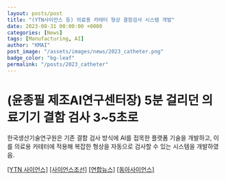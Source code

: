 ```yaml
---
layout: posts/post
title: "(YTN사이언스 등) 의료용 카테터 형상 결함검사 시스템 개발"
date: 2023-08-31 00:00:00 +0000
categories: [News]
tags: [Manufacturing, AI]
author: "KMAI"
post_image: "/assets/images/news/2023_catheter.png"
badge_color: "bg-leaf"
permalink: "/posts/2023_catheter"
---
```


# (윤종필 제조AI연구센터장) 5분 걸리던 의료기기 결함 검사 3~5초로 

한국생산기술연구원은 기존 결함 검사 방식에 AI를 접목한 플랫폼 기술을 개발하고, 이를 의료용 카테터에 적용해 복잡한 형상을 자동으로 검사할 수 있는 시스템을 개발하였음.

[[YTN 사이언스]](https://science.ytn.co.kr/program/view.php?mcd=0082&key=202308311623578071) 
[[사이언스조선]](https://biz.chosun.com/science-chosun/science/2023/08/31/G5HGKAOTGNDD7PP2H32BU34TTA/) 
[[연합뉴스]](https://www.yna.co.kr/view/AKR20230831064100063) 
[[동아사이언스]](https://m.dongascience.com/news.php?idx=61427) 


<!-- 
Second Level Header With List
-----------------------------
- Markdown Example for List
- Markdown Example for List

Image Using Kramdown
--------------------
![Image Using Kramdown](/assets/images/art/b16.webp){:class="img-responsive"} -->

<!-- # H1 Heading
h1 Heading for this paragraph
Mttis in eros facilisis mauris vestibulum sed, luctus proin nibh nonummy integer, nullam sit eget cum duis. Et sodales blandit, libero pede suscipit, tincidunt amet ultricies vitae dui tempor 

> #### Blockquote Example 
>Lorem ipsum dolor sit amet, consectetur adipisicing elit. Quo non labore totam tempora sed neque repellat numquam eaque inventore! Iusto saepe ipsum, ex, commodi asperiores iure dolores amet dolorem eos voluptatum, aliquid incidunt non perferendis earum dignissimos quod iste accusantium deleniti.Risus sociis urna elementum ultricies justo quisque, mattis in eros facilisis mauris vestibulum sed, luctus proin nibh nonummy integer, nullam sit eget cum duis. Et sodales blandit, libero pede suscipit, tincidunt amet 

## H2 Heading 
Peleifend hac porta faucibus aliquam eros, massa facilisis, sed pede maecenas porttitor id magnis. Ac sed aliquam in felis amet, adipiscing pede a amet faucibus sit, quis in et ullamcorper vel commodo. Volutpat ut pede sem ipsum non, sapien adipiscing, suspendisse neque, quis dolor donec dolor. Sit voluptatibus, scelerisque in semper lacus nostra, ac integer dolor mauris tempus eget

### H3 Heading
Accumsan augue ullamcorper eros viverra neque, libero est metus libero. Lacinia wisi feugiat tellus neque dui pellentesque, libero Lorem ipsum dolor sit amet, consectetur adipisicing elit. Suscipit est velit similique laborum, cumque aliquam porro dicta debitis repellat, tempore dignissimos, neque ab fuga voluptatibus. Earum numquam repellat sed perspiciatis ratione explicabo, odit! Repellendus voluptatibus nemo praesentium.

#### H4 Heading
Paugue ullamcorper eros viverra neque, libero est metus libero. Lacinia wisi feugiat tellus neque dui pellentesque, libero Lorem ipsum dolor sit amet, consectetur adipisicing elit. Suscipit est velit similique laborum, cumque aliquam porro dicta debitis repellat, tempore dignissimos, neque ab fuga voluptatibus. Earum numquam repellat sed perspiciatis ratione explicabo, odit! Repellendus voluptatibus nemo praesentiumaugue ullamcorper eros viverra neque, libero est metus libero. Lacinia wisi feugiat tellus neque dui pellentesque, libero Lorem ipsum dolor sit amet, consectetur adipisicing elit. Suscipit est velit similique laborum, cumque aliquam porro dicta debitis repellat, tempore dignissimos, neque ab fuga voluptatibus. Earum numquam repellat sed perspiciatis ratione explicabo, odit! Repellendus voluptatibus nemo praesentium.



First level header
==================

Second level header
-------------------

# H1 header

## H2 header

### H3 header

#### H4 header

##### H5 header

###### H6 header
 -->
